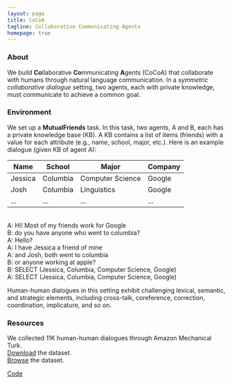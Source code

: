 ```yaml
---
layout: page
title: CoCoA 
tagline: Collaborative Communicating Agents
homepage: true
---
```


### About 

We build **Co**llaborative **Co**mmunicating **A**gents (CoCoA) that
collaborate with humans through natural language communication.
In a *symmetric collaborative dialogue* setting, two agents,
each with private knowledge, must communicate to achieve a common goal.

### Environment
We set up a **MutualFriends** task.
In this task, two agents, A and B, each has a private knowledge base (KB).
A KB contains a list of items (friends) with a value for each attribute (e.g., name, school, major, etc.).
Here is an example dialogue (given KB of agent A):

| Name        | School       | Major                | Company     |
|-------------|--------------|----------------------|-------------|
| Jessica     | Columbia     | Computer Science     | Google      |
| Josh        | Columbia     | Linguistics          | Google      |
| ...         | ...          | ...                  | ...         |

<br/>
A: Hi! Most of my friends work for Google<br/>
B: do you have anyone who went to columbia?<br/> 
A: Hello?<br/>
A: I have Jessica a friend of mine<br/>
A: and Josh, both went to columbia<br/>
B: or anyone working at apple?<br/>
B: SELECT (Jessica, Columbia, Computer Science, Google)<br/>
A: SELECT (Jessica, Columbia, Computer Science, Google)<br/>

Human-human dialogues in this setting exhibit challenging lexical, semantic, and strategic elements,
including cross-talk, coreference, correction, coordination, implicature, and so on.

### Resources

We collected 11K human-human dialogues through Amazon Mechanical Turk.<br/>
[Download](https://worksheets.codalab.org/bundles/0x5a4cefea7fd443cea15aa532bb8fcd67/) the dataset.<br/>
[Browse](https://worksheets.codalab.org/rest/bundles/0x2b7d7cb170b0475fa998f3ddf3c32893/contents/blob/chat_viewer/chat.html) the dataset.<br/>

[Code](https://github.com/stanfordnlp/cocoa/tree/cocoa-0.1)
